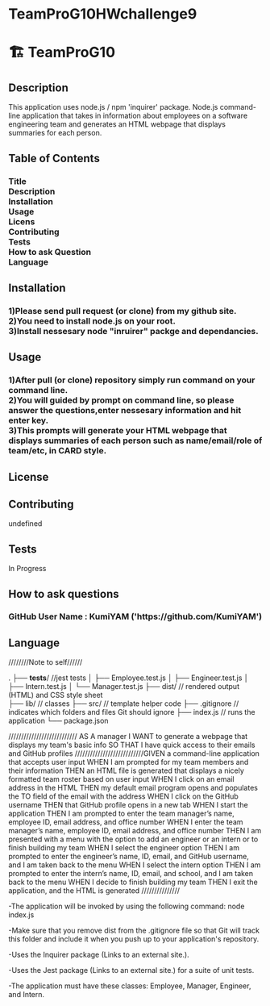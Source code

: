 # TeamProG10HWchallenge9
<h1>🏗️ TeamProG10</h1>
<h2>Description</h2>
This application uses node.js / npm 'inquirer' package.
Node.js command-line application that takes in information about employees on a software engineering team and generates an HTML webpage that displays summaries for each person. 

<h2>Table of Contents</h2>
<h3>Title<br/>
Description<br/>
Installation<br/>
Usage<br/>
Licens<br/>
Contributing<br/>
Tests<br/>
How to ask Question<br/>
Language</h3>



<h2>Installation</h2>
<h3>1)Please send pull request (or clone) from my github site. <br/>
2)You need to install node.js on your root.<br/> 
3)Install nessesary node "inruirer" packge and dependancies.<br/>
</h3>
<h2>Usage</h2>
<h3>1)After pull (or clone) repository simply run command on your command line.<br/> 
2)You will guided by prompt on command line, so please answer the questions,enter nessesary information and hit enter key. <br/>
3)This prompts will generate your HTML webpage that displays summaries of each person such as name/email/role of team/etc, in CARD style.
</h3>
<h2>License</h2>

<h2>Contributing</h2>
undefined

<h2>Tests</h2>
In Progress

<h2>How to ask questions</h2>
<h3>GitHub User Name : KumiYAM ('https://github.com/KumiYAM')</h3>

<h2>Language</h2>




////////Note to self//////

.
├── __tests__/             //jest tests
│   ├── Employee.test.js
│   ├── Engineer.test.js
│   ├── Intern.test.js
│   └── Manager.test.js
├── dist/                  // rendered output (HTML) and CSS style sheet      
├── lib/                   // classes
├── src/                   // template helper code 
├── .gitignore             // indicates which folders and files Git should ignore
├── index.js               // runs the application
└── package.json           


///////////////////////////
AS A manager
I WANT to generate a webpage that displays my team's basic info
SO THAT I have quick access to their emails and GitHub profiles
///////////////////////////GIVEN a command-line application that accepts user input
WHEN I am prompted for my team members and their information
THEN an HTML file is generated that displays a nicely formatted team roster based on user input
WHEN I click on an email address in the HTML
THEN my default email program opens and populates the TO field of the email with the address
WHEN I click on the GitHub username
THEN that GitHub profile opens in a new tab
WHEN I start the application
THEN I am prompted to enter the team manager’s name, employee ID, email address, and office number
WHEN I enter the team manager’s name, employee ID, email address, and office number
THEN I am presented with a menu with the option to add an engineer or an intern or to finish building my team
WHEN I select the engineer option
THEN I am prompted to enter the engineer’s name, ID, email, and GitHub username, and I am taken back to the menu
WHEN I select the intern option
THEN I am prompted to enter the intern’s name, ID, email, and school, and I am taken back to the menu
WHEN I decide to finish building my team
THEN I exit the application, and the HTML is generated
///////////////

-The application will be invoked by using the following command:
node index.js

-Make sure that you remove dist from the .gitignore file so that Git will track this folder and include it when you push up to your application's repository.


-Uses the Inquirer package (Links to an external site.).

-Uses the Jest package (Links to an external site.) for a suite of unit tests.

-The application must have these classes: Employee, Manager, Engineer, and Intern.

